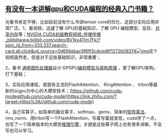 ## [有没有一本讲解gpu和CUDA编程的经典入门书籍？](https://www.zhihu.com/question/26570985/answer/3559066509)



光看书肯定不够，比如目前没有什么书讲tensor core的优化，这部分实际应用非常广泛。1，看视频，迅速了解 GPU的基础知识，了解 GPU 编程模型、显存、[共享内存](https://www.zhihu.com/search?q=共享内存&search_source=Entity&hybrid_search_source=Entity&hybrid_search_extra={"sourceType"%3A"answer"%2C"sourceId"%3A3559066509})等；[NVIDIA CUDA初级教程视频_哔哩哔哩_bilibiliwww.bilibili.com/video/BV1kx411m7Fk/?spm_id_from=333.337.search-card.all.click&vd_source=0d656ebac9f6ff3cdced8f1272b08374![img](https://pica.zhimg.com/v2-b7ac5e9a2cc9a4d2c57df51327e0843a_ipico.jpg)](https://link.zhihu.com/?target=https%3A//www.bilibili.com/video/BV1kx411m7Fk/%3Fspm_id_from%3D333.337.search-card.all.click%26vd_source%3D0d656ebac9f6ff3cdced8f1272b08374)这个视频虽然老，但是对于这些基础知识，非常重要；

2，看书 [通用图形处理器](https://www.zhihu.com/search?q=通用图形处理器&search_source=Entity&hybrid_search_source=Entity&hybrid_search_extra={"sourceType"%3A"answer"%2C"sourceId"%3A3559066509})设计:GPGPU[编程模型与架构原理](https://www.zhihu.com/search?q=编程模型与架构原理&search_source=Entity&hybrid_search_source=Entity&hybrid_search_extra={"sourceType"%3A"answer"%2C"sourceId"%3A3559066509}) ，更了解GPU架构，打下基础；

3，实际应用课程，里面有主流的FlashAttention、 RingAttention 、 triton等最新的以gpu为中心的大模型技术；[https://github.com/cuda-modegithub.com/cuda-mode](https://link.zhihu.com/?target=https%3A//github.com/cuda-mode)

4，自己写算子，如简单的融合算子、softmax、gemv、简单的[矩阵乘法](https://www.zhihu.com/search?q=矩阵乘法&search_source=Entity&hybrid_search_source=Entity&hybrid_search_extra={"sourceType"%3A"answer"%2C"sourceId"%3A3559066509})、rms_norm、用triton写一个FlashAttention，写着写着就发现，cuda学了一点，也写了一个简单版本的大模型[推理引擎](https://www.zhihu.com/search?q=推理引擎&search_source=Entity&hybrid_search_source=Entity&hybrid_search_extra={"sourceType"%3A"answer"%2C"sourceId"%3A3559066509})，关键是这些算子网上也有很多讲解，不会写也可以学习。